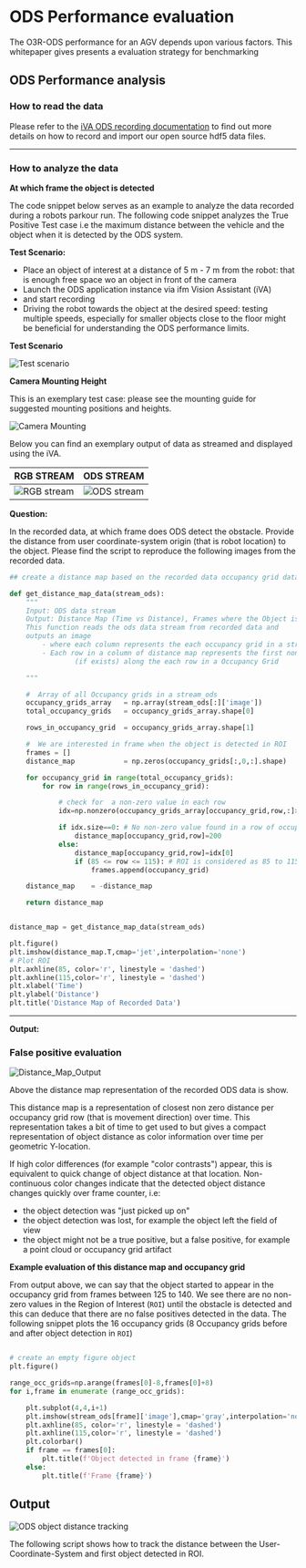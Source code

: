 # ODS Performance evaluation

The O3R-ODS performance for an AGV depends upon various factors. This whitepaper gives presents a evaluation strategy for benchmarking

## ODS Performance analysis

### How to read the data
Please refer to the [iVA ODS recording documentation](../../../iVA/iVA_ODS_recording.md) to find out more details on how to record and import our open source hdf5 data files.

-----

### How to analyze the data

**At which frame the object is detected**

The code snippet below serves as an example to analyze the data recorded during a robots parkour run.
The following code snippet analyzes the True Positive Test case i.e the maximum distance between the vehicle and the object when it is detected by the ODS system.


**Test Scenario:**

- Place an object of interest at a distance of 5 m - 7 m from the robot: that is enough free space wo an object in front of the camera
- Launch the ODS application instance via ifm Vision Assistant (iVA)
- and start recording
- Driving the robot towards the object at the desired speed: testing multiple speeds, especially for smaller objects close to the floor might be beneficial for understanding the ODS performance limits.

**Test Scenario**

![Test scenario](img/test_scenario_edited.png)

**Camera Mounting Height**

This is an exemplary test case: please see the mounting guide for suggested mounting positions and heights.

![Camera Mounting](img/camera_mounting.png)

Below you can find an exemplary output of data as streamed and displayed using the iVA.

| RGB STREAM                        | ODS STREAM                        |
| --------------------------------- | --------------------------------- |
| ![RGB stream](img/rgb_stream.gif) | ![ODS stream](img/ods_stream.gif) |

**Question:**

In the recorded data, at which frame does ODS detect the obstacle. Provide the distance from user coordinate-system origin (that is robot location) to the object.
Please find the script to reproduce the following images from the recorded data.

```python title="Plot a distance map representation of the occupancy grid"
## create a distance map based on the recorded data occupancy grid data

def get_distance_map_data(stream_ods):
    """
    Input: ODS data stream
    Output: Distance Map (Time vs Distance), Frames where the Object is detected in ROI
    This function reads the ods data stream from recorded data and
    outputs an image
        - where each column represents the each occupancy grid in a stream
        - Each row in a column of distance map represents the first non-zero value
                (if exists) along the each row in a Occupancy Grid

    """

    #  Array of all Occupancy grids in a stream_ods
    occupancy_grids_array   = np.array(stream_ods[:]['image'])
    total_occupancy_grids   = occupancy_grids_array.shape[0]

    rows_in_occupancy_grid  = occupancy_grids_array.shape[1]

    #  We are interested in frame when the object is detected in ROI
    frames = []
    distance_map            = np.zeros(occupancy_grids[:,0,:].shape)

    for occupancy_grid in range(total_occupancy_grids):
        for row in range(rows_in_occupancy_grid):

            # check for  a non-zero value in each row
            idx=np.nonzero(occupancy_grids_array[occupancy_grid,row,:]>127)[0]

            if idx.size==0: # No non-zero value found in a row of occupancy grid
                distance_map[occupancy_grid,row]=200
            else:
                distance_map[occupancy_grid,row]=idx[0]
                if (85 <= row <= 115): # ROI is considered as 85 to 115 rows in occupancy grid
                    frames.append(occupancy_grid)

    distance_map    = -distance_map

    return distance_map


distance_map = get_distance_map_data(stream_ods)

plt.figure()
plt.imshow(distance_map.T,cmap='jet',interpolation='none')
# Plot ROI
plt.axhline(85, color='r', linestyle = 'dashed')
plt.axhline(115,color='r', linestyle = 'dashed')
plt.xlabel('Time')
plt.ylabel('Distance')
plt.title('Distance Map of Recorded Data')
```

-----

**Output:**


### False positive evaluation
![Distance_Map_Output](img/distance_map.png)

Above the distance map representation of the recorded ODS data is show.

This distance map is a representation of closest non zero distance per occupancy grid row (that is movement direction) over time. This representation takes a bit of time to get used to but gives a compact representation of object distance as color information over time per geometric Y-location.

If high color differences (for example "color contrasts") appear, this is equivalent to quick change of object distance at that location. Non-continuous color changes indicate that the detected object distance changes quickly over frame counter, i.e:
- the object detection was "just picked up on"
- the object detection was lost, for example the object left the field of view
- the object might not be a true positive, but a false positive, for example a point cloud or occupancy grid artifact


**Example evaluation of this distance map and occupancy grid**

From output above, we can say that the object started to appear in the occupancy grid from frames between 125 to 140. We see there are no non-zero values in the Region of Interest (`ROI`) until the obstacle is detected and this can deduce that there are no false positives detected in the data. The following snippet plots the 16 occupancy grids (8 Occupancy grids before and after object detection in `ROI`)

```py title="plot a sequence of occupancy grid images"

# create an empty figure object
plt.figure()

range_occ_grids=np.arange(frames[0]-8,frames[0]+8)
for i,frame in enumerate (range_occ_grids):

    plt.subplot(4,4,i+1)
    plt.imshow(stream_ods[frame]['image'],cmap='gray',interpolation='none')
    plt.axhline(85, color='r', linestyle = 'dashed')
    plt.axhline(115,color='r', linestyle = 'dashed')
    plt.colorbar()
    if frame == frames[0]:
        plt.title(f'Object detected in frame {frame}')
    else:
        plt.title(f'Frame {frame}')
```


**Output**
-------

![ODS object distance tracking](img/distance_tracker.png)

The following script shows how to track the distance between the User-Coordinate-System and first object detected in ROI.

```{literalinclude} ../../iPython/examples/ods_data_analyze.py
```
